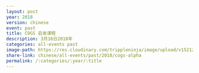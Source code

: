 ```yaml
---
layout: post
year: 2018
version: chinese
event: past
title: COGS 启发课程
description: 3月16日2018年
categories: all-events past
image-path: https://res.cloudinary.com/trippleninja/image/upload/v1521254688/ALPHA/alpha19.jpg
share-link: chinese/all-events/past/2018/cogs-alpha
permalink: /:categories/:year/:title
---
```


